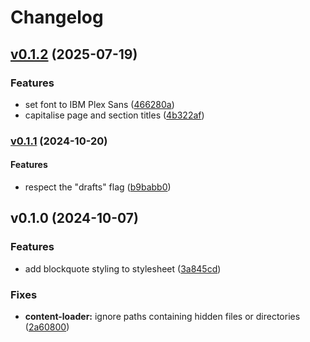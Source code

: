 # Changelog

## [v0.1.2](https://github.com/maddiemort/maddie-wtf/compare/v0.1.1...e09eca9be83c3842e33948fdf71690a25cadc1d8) (2025-07-19)

### Features

* set font to IBM Plex Sans
([466280a](https://github.com/maddiemort/maddie-wtf/commit/466280a863f62efb90692ae6fa88efaf482929aa))
* capitalise page and section titles
([4b322af](https://github.com/maddiemort/maddie-wtf/commit/4b322af0626e2289f26fcf464201efd7011e1ac7))

### [v0.1.1](https://github.com/maddiemort/maddie-wtf/compare/v0.1.0...v0.1.1) (2024-10-20)

#### Features

* respect the "drafts" flag
([b9babb0](https://github.com/maddiemort/maddie-wtf/commit/b9babb038e21af00d097e1e30d00e8a76a6a370d))

## v0.1.0 (2024-10-07)

### Features

* add blockquote styling to stylesheet
([3a845cd](https://github.com/maddiemort/maddie-wtf/commit/3a845cd2336509826544c2f0019509103737d5f7))

### Fixes

* **content-loader:** ignore paths containing hidden files or directories
([2a60800](https://github.com/maddiemort/maddie-wtf/commit/2a6080086938a875f77f236d4b2e30fd91570c0e))
